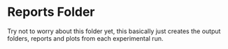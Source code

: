 # Reports Folder

Try not to worry about this folder yet, this basically just creates the output folders, reports and plots from each experimental run.